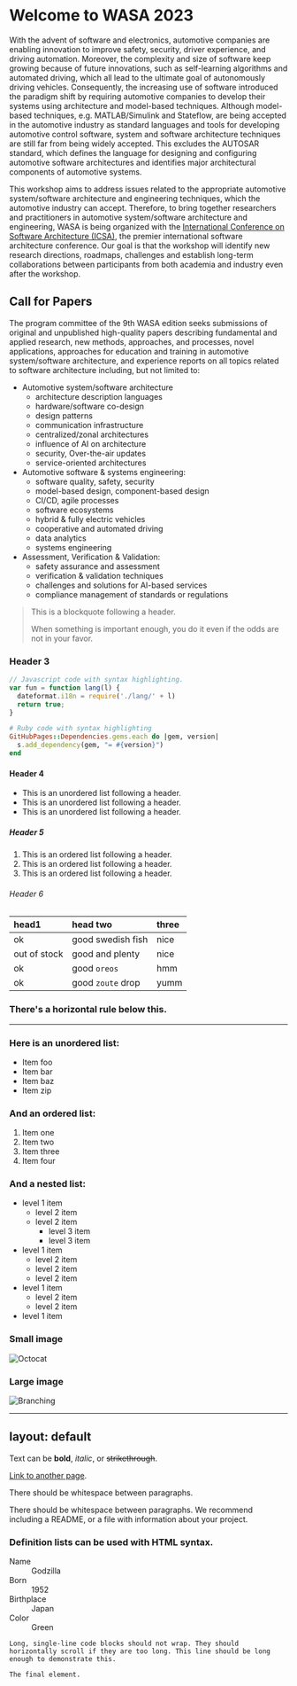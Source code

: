
# Welcome to WASA 2023

With the advent of software and electronics, automotive companies are enabling innovation to improve safety, security, driver experience, and driving automation. Moreover, the complexity and size of software keep growing because of future innovations, such as self-learning algorithms and automated driving, which all lead to the ultimate goal of autonomously driving vehicles. Consequently, the increasing use of software introduced the paradigm shift by requiring automotive companies to develop their systems using architecture and model-based techniques. Although model-based techniques, e.g. MATLAB/Simulink and Stateflow, are being accepted in the automotive industry as standard languages and tools for developing automotive control software, system and software architecture techniques are still far from being widely accepted. This excludes the AUTOSAR standard, which defines the language for designing and configuring automotive software architectures and identifies major architectural components of automotive systems. 

This workshop aims to address issues related to the appropriate automotive system/software architecture and engineering techniques, which the automotive industry can accept. Therefore, to bring together researchers and practitioners in automotive system/software architecture and engineering, WASA is being organized with the [International Conference on Software Architecture (ICSA)](https://icsa-conferences.org/2023/), the premier international software architecture conference. Our goal is that the workshop will identify new research directions, roadmaps, challenges and establish long-term collaborations between participants from both academia and industry even after the workshop.

## Call for Papers
The program committee of the 9th WASA edition seeks submissions of original and unpublished high-quality papers describing fundamental and applied research, new methods, approaches, and processes, novel applications, approaches for education and training in automotive system/software architecture, and experience reports on all topics related to software architecture including, but not limited to:

- Automotive system/software architecture
  - architecture description languages
  - hardware/software co-design
  - design patterns
  - communication infrastructure
  - centralized/zonal architectures
  - influence of AI on architecture
  - security, Over-the-air updates
  - service-oriented architectures
- Automotive software & systems engineering:
  - software quality, safety, security
  - model-based design, component-based design
  - CI/CD, agile processes
  - software ecosystems
  - hybrid & fully electric vehicles
  - cooperative and automated driving
  - data analytics
  - systems engineering
- Assessment, Verification & Validation:
  - safety assurance and assessment
  - verification & validation techniques
  - challenges and solutions for AI-based services
  - compliance management of standards or regulations


> This is a blockquote following a header.
>
> When something is important enough, you do it even if the odds are not in your favor.

### Header 3

```js
// Javascript code with syntax highlighting.
var fun = function lang(l) {
  dateformat.i18n = require('./lang/' + l)
  return true;
}
```

```ruby
# Ruby code with syntax highlighting
GitHubPages::Dependencies.gems.each do |gem, version|
  s.add_dependency(gem, "= #{version}")
end
```

#### Header 4

*   This is an unordered list following a header.
*   This is an unordered list following a header.
*   This is an unordered list following a header.

##### Header 5

1.  This is an ordered list following a header.
2.  This is an ordered list following a header.
3.  This is an ordered list following a header.

###### Header 6

| head1        | head two          | three |
|:-------------|:------------------|:------|
| ok           | good swedish fish | nice  |
| out of stock | good and plenty   | nice  |
| ok           | good `oreos`      | hmm   |
| ok           | good `zoute` drop | yumm  |

### There's a horizontal rule below this.

* * *

### Here is an unordered list:

*   Item foo
*   Item bar
*   Item baz
*   Item zip

### And an ordered list:

1.  Item one
1.  Item two
1.  Item three
1.  Item four

### And a nested list:

- level 1 item
  - level 2 item
  - level 2 item
    - level 3 item
    - level 3 item
- level 1 item
  - level 2 item
  - level 2 item
  - level 2 item
- level 1 item
  - level 2 item
  - level 2 item
- level 1 item

### Small image

![Octocat](https://github.githubassets.com/images/icons/emoji/octocat.png)

### Large image

![Branching](https://guides.github.com/activities/hello-world/branching.png)


---
layout: default
---

Text can be **bold**, _italic_, or ~~strikethrough~~.

[Link to another page](./another-page.html).

There should be whitespace between paragraphs.

There should be whitespace between paragraphs. We recommend including a README, or a file with information about your project.



### Definition lists can be used with HTML syntax.

<dl>
<dt>Name</dt>
<dd>Godzilla</dd>
<dt>Born</dt>
<dd>1952</dd>
<dt>Birthplace</dt>
<dd>Japan</dd>
<dt>Color</dt>
<dd>Green</dd>
</dl>

```
Long, single-line code blocks should not wrap. They should horizontally scroll if they are too long. This line should be long enough to demonstrate this.
```

```
The final element.
```
